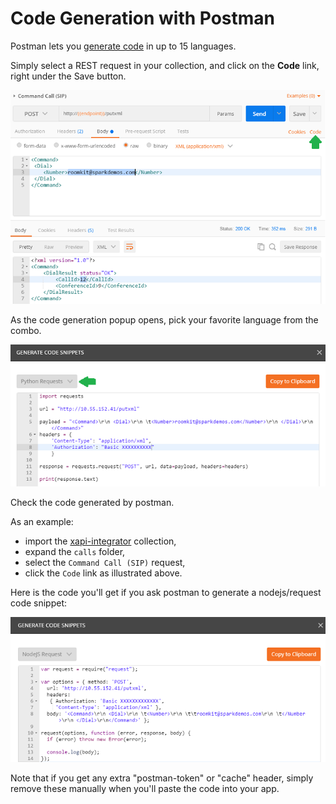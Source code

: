 # Code Generation with Postman 

Postman lets you [generate code](https://www.getpostman.com/docs/code_snippets) in up to 15 languages.

Simply select a REST request in your collection, and click on the **Code** link, right under the Save button.

![click on code link](img/generate-button.png)

As the code generation popup opens, pick your favorite language from the combo.

![pick a language](img/generate-languages.png)

Check the code generated by postman.

As an example:
- import the [xapi-integrator](../#admin) collection,
- expand the `calls` folder,
- select the `Command Call (SIP)` request,
- click the `Code` link as illustrated above.

Here is the code you'll get if you ask postman to generate a nodejs/request code snippet:

![nodejs snippet example](img/generate-nodejs-code.png)

Note that if you get any extra "postman-token" or "cache" header, simply remove these manually when you'll paste the code into your app.
